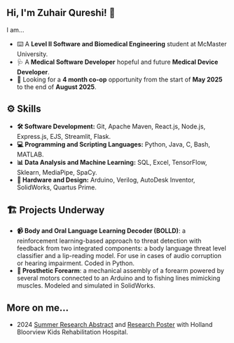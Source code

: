## Hi, I'm Zuhair Qureshi! 👋 
I am...
* ⌨️ A __Level II Software and Biomedical Engineering__ student at McMaster University.
* 🩺 A __Medical Software Developer__ hopeful and future __Medical Device Developer__. 
* 🏢 Looking for a __4 month co-op__ opportunity from the start of __May 2025__ to the end of __August 2025__.

## ⚙️ Skills
* __🛠️ Software Development:__ Git, Apache Maven, React.js, Node.js, Express.js, EJS, Streamlit, Flask.
* __💻 Programming and Scripting Languages:__ Python, Java, C, Bash, MATLAB.
* __📊 Data Analysis and Machine Learning:__ SQL, Excel, TensorFlow, Sklearn, MediaPipe, SpaCy.
* __🤖 Hardware and Design:__ Arduino, Verilog, AutoDesk Inventor, SolidWorks, Quartus Prime.

## 🏗️ Projects Underway
* __📹 Body and Oral Language Learning Decoder (BOLLD)__: a reinforcement learning-based approach to threat detection with feedback from two integrated components: a body language threat level classifier and a lip-reading model. For use in cases of audio corruption or hearing impairment. Coded in Python.
* __🦾 Prosthetic Forearm__: a mechanical assembly of a forearm powered by several motors connected to an Arduino and to fishing lines mimicking muscles. Modeled and simulated in SolidWorks.

## More on me...
* 2024 [Summer Research Abstract](https://hollandbloorview.ca/research-education/bloorview-research-institute/awards-events/ward-research-day) and [Research Poster](https://hollandbloorview.ca/sites/default/files/2024-07/Zuhair%20Qureshi%20poster.pdf) with Holland Bloorview Kids Rehabilitation Hospital.

<!--
**ZuhairQureshi/ZuhairQureshi** is a ✨ _special_ ✨ repository because its `README.md` (this file) appears on your GitHub profile.

Here are some ideas to get you started:

- 🔭 I’m currently working on ...
- 🌱 I’m currently learning ...
- 👯 I’m looking to collaborate on ...
- 🤔 I’m looking for help with ...
- 💬 Ask me about ...
- 📫 How to reach me: ...
- 😄 Pronouns: ...
- ⚡ Fun fact: ...
-->

